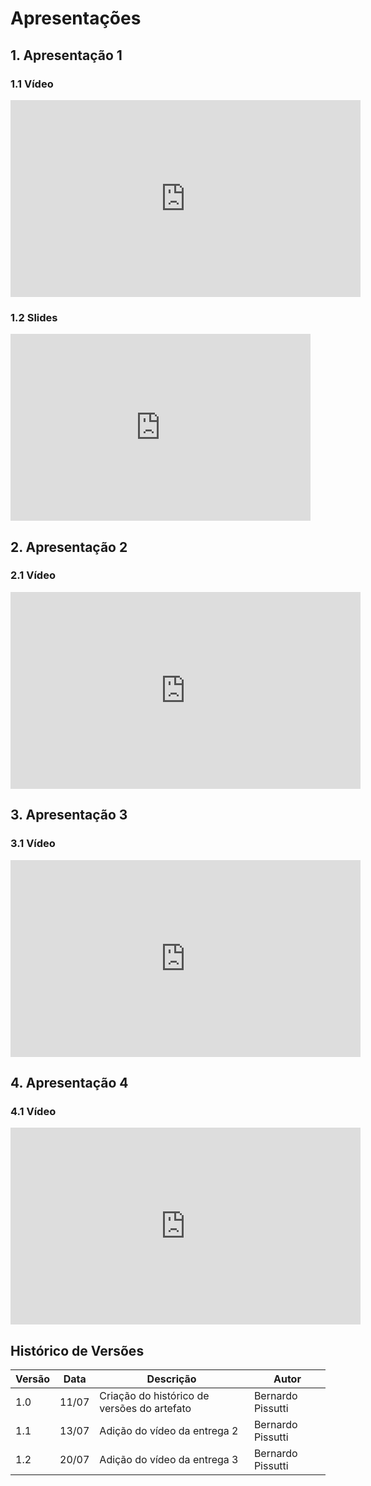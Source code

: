 # Apresentações

## 1. Apresentação 1

### 1.1 Vídeo

<iframe width="560" height="315" src="https://www.youtube.com/embed/kQOjxLq-SfE" title="YouTube video player" frameborder="0" allow="accelerometer; autoplay; clipboard-write; encrypted-media; gyroscope; picture-in-picture" allowfullscreen></iframe>

### 1.2 Slides

<iframe src="https://docs.google.com/presentation/d/e/2PACX-1vSlfqGE0JRhItlgMUzfNQQpOxw4e3KG4YQNpt5dFZjR4qIK7wlmRxWt79wP5Is1Xjr9GbUitu6l1bFJ/embed?start=false&loop=false&delayms=3000" frameborder="0" width="480" height="299" allowfullscreen="true" mozallowfullscreen="true" webkitallowfullscreen="true"></iframe>

## 2. Apresentação 2

### 2.1 Vídeo

<iframe width="560" height="315" src="https://www.youtube.com/embed/BCFY3L6ppLQ?start=3" title="YouTube video player" frameborder="0" allow="accelerometer; autoplay; clipboard-write; encrypted-media; gyroscope; picture-in-picture" allowfullscreen></iframe>

## 3. Apresentação 3

### 3.1 Vídeo

<iframe width="560" height="315" src="https://www.youtube.com/embed/YLnvhw-rwyE" title="YouTube video player" frameborder="0" allow="accelerometer; autoplay; clipboard-write; encrypted-media; gyroscope; picture-in-picture" allowfullscreen></iframe>

## 4. Apresentação 4

### 4.1 Vídeo

<iframe width="560" height="315" src="https://www.youtube.com/embed/EXsPHoARWYs" title="YouTube video player" frameborder="0" allow="accelerometer; autoplay; clipboard-write; encrypted-media; gyroscope; picture-in-picture" allowfullscreen></iframe>


## Histórico de Versões
| Versão | Data  | Descrição                                   | Autor             |
|--------|-------|---------------------------------------------|-------------------|
| 1.0    | 11/07 | Criação do histórico de versões do artefato | Bernardo Pissutti |
| 1.1    | 13/07 | Adição do vídeo da entrega 2                | Bernardo Pissutti |
| 1.2    | 20/07 | Adição do vídeo da entrega 3                | Bernardo Pissutti |
